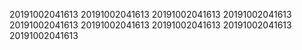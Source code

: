 20191002041613
20191002041613
20191002041613
20191002041613
20191002041613
20191002041613
20191002041613
20191002041613
20191002041613
